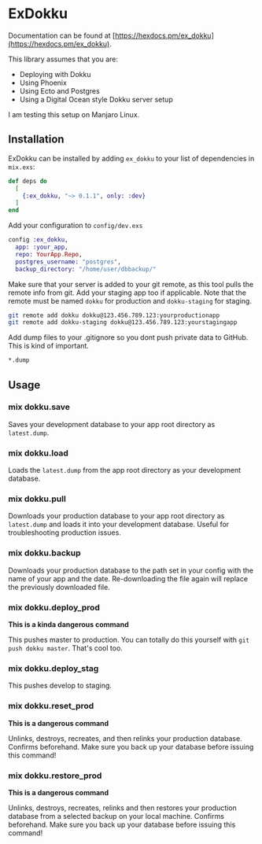 # ExDokku

Documentation can be found at [https://hexdocs.pm/ex_dokku](https://hexdocs.pm/ex_dokku).

This library assumes that you are:

- Deploying with Dokku
- Using Phoenix
- Using Ecto and Postgres
- Using a Digital Ocean style Dokku server setup

I am testing this setup on Manjaro Linux.

## Installation

ExDokku can be installed by adding `ex_dokku` to your list of dependencies in `mix.exs`:

```elixir
def deps do
  [
    {:ex_dokku, "~> 0.1.1", only: :dev}
  ]
end
```

Add your configuration to `config/dev.exs`

```elixir
config :ex_dokku,
  app: :your_app,
  repo: YourApp.Repo,
  postgres_username: "postgres",
  backup_directory: "/home/user/dbbackup/"
```

Make sure that your server is added to your git remote, as this tool pulls the remote info from git. Add your staging app too if applicable. Note that the remote must be named `dokku` for production and `dokku-staging` for staging.

```bash
git remote add dokku dokku@123.456.789.123:yourproductionapp
git remote add dokku-staging dokku@123.456.789.123:yourstagingapp
```

Add dump files to your .gitignore so you dont push private data to GitHub. This is kind of important.

```bash
*.dump
```

## Usage

### mix dokku.save

Saves your development database to your app root directory as `latest.dump`.

### mix dokku.load

Loads the `latest.dump` from the app root directory as your development database.

### mix dokku.pull

Downloads your production database to your app root directory as `latest.dump` and loads it into your development database. Useful for troubleshooting production issues.

### mix dokku.backup

Downloads your production database to the path set in your config with the name of your app and the date. Re-downloading the file again will replace the previously downloaded file.

### mix dokku.deploy_prod

**This is a kinda dangerous command**

This pushes master to production. You can totally do this yourself with `git push dokku master`. That's cool too.

### mix dokku.deploy_stag

This pushes develop to staging.

### mix dokku.reset_prod

**This is a dangerous command**

Unlinks, destroys, recreates, and then relinks your production database. Confirms beforehand. Make sure you back up your database before issuing this command!

### mix dokku.restore_prod

**This is a dangerous command**

Unlinks, destroys, recreates, relinks and then restores your production database from a selected backup on your local machine. Confirms beforehand. Make sure you back up your database before issuing this command!

